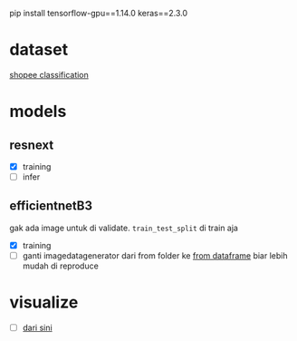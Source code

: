 pip install tensorflow-gpu==1.14.0 keras==2.3.0

# dataset 
[shopee classification](https://drive.google.com/uc\?id\=1CAUCMeDcrguVpfc72angE-8jW8BETwyl)

# models
## resnext 
- [x] training 
- [ ] infer

## efficientnetB3
gak ada image untuk di validate. `train_test_split` di train aja
- [x] training
- [ ] ganti imagedatagenerator dari from folder ke [from dataframe](https://studymachinelearning.com/keras-imagedatagenerator-with-flow_from_dataframe/) biar lebih mudah di reproduce

# visualize
 - [ ] [dari sini](https://www.youtube.com/watch?v=gMUgyy-BlmM)
